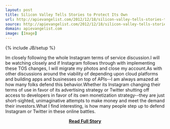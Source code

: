 ```yaml
---
layout: post
title: Silicon Valley Tells Stories to Protect Its Own
url: http://apievangelist.com/2012/12/18/silicon-valley-tells-stories-to-protect-its-own/
source: http://apievangelist.com/2012/12/18/silicon-valley-tells-stories-to-protect-its-own/
domain: apievangelist.com
image: [Image]
---
```

{% include JB/setup %}<p>Im closely following the whole Instagram terms of service discussion.I will be watching closely and if Instagram follows through with implementing these TOS changes, I will migrate my photos and close my account.As with other discussions around the viability of depending upon cloud platforms and building apps and businesses on top of APIs--I am always amazed at how many folks defend this behavior.Whether its Instagram changing their terms of use in favor of its advertising strategy or Twitter shutting off access to developers in favor of its own monetization strategy--they are just short-sighted, unimaginative attempts to make money and meet the demand their investors.What I find interesting, is how many people step up to defend Instagram or Twitter in these online battles.</p>
<center><p><a href="http://apievangelist.com/2012/12/18/silicon-valley-tells-stories-to-protect-its-own/" style='padding:25px; font-sze:18px; font-weight: bold;'>Read Full Story</a></p></center>
